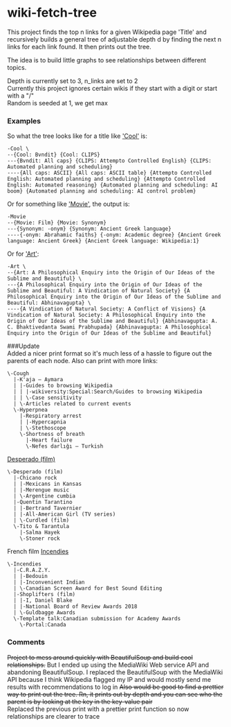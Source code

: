 # wiki-fetch-tree

This project finds the top n links for a given Wikipedia page 'Title' and recursively builds a general tree of adjustable depth d by finding the next n links for each link found. It then prints out the tree.  


The idea is to build little graphs to see relationships between different topics.  

  
Depth is currently set to 3, n_links are set to 2  
Currently this project ignores certain wikis if they start with a digit or start with a "/"  
Random is seeded at 1, we get max

### Examples
So what the tree looks like for a title like ['Cool'](https://en.wikipedia.org/wiki/Cool) is:
```
-Cool \
--{Cool: Bvndit} {Cool: CLIPS} 
---{Bvndit: All caps} {CLIPS: Attempto Controlled English} {CLIPS: Automated planning and scheduling} 
----{All caps: ASCII} {All caps: ASCII table} {Attempto Controlled English: Automated planning and scheduling} {Attempto Controlled English: Automated reasoning} {Automated planning and scheduling: AI boom} {Automated planning and scheduling: AI control problem} 
```

Or for something like ['Movie'](https://en.wikipedia.org/wiki/Movie), the output is:
```
-Movie 
--{Movie: Film} {Movie: Synonym} 
---{Synonym: -onym} {Synonym: Ancient Greek language} 
----{-onym: Abrahamic faiths} {-onym: Academic degree} {Ancient Greek language: Ancient Greek} {Ancient Greek language: Wikipedia:1}
```

Or for ['Art'](https://en.wikipedia.org/wiki/Art):
```
-Art \
--{Art: A Philosophical Enquiry into the Origin of Our Ideas of the Sublime and Beautiful} \
---{A Philosophical Enquiry into the Origin of Our Ideas of the Sublime and Beautiful: A Vindication of Natural Society} {A Philosophical Enquiry into the Origin of Our Ideas of the Sublime and Beautiful: Abhinavagupta} \
----{A Vindication of Natural Society: A Conflict of Visions} {A Vindication of Natural Society: A Philosophical Enquiry into the Origin of Our Ideas of the Sublime and Beautiful} {Abhinavagupta: A. C. Bhaktivedanta Swami Prabhupada} {Abhinavagupta: A Philosophical Enquiry into the Origin of Our Ideas of the Sublime and Beautiful} 
```

###Update  
Added a nicer print format so it's much less of a hassle to figure out the parents of each node. Also can print with more links:  
```
\-Cough
  |-K'aja – Aymara
  | |-Guides to browsing Wikipedia
  | | |-wikiversity:Special:Search/Guides to browsing Wikipedia
  | | \-Case sensitivity
  | \-Articles related to current events
  \-Hyperpnea
    |-Respiratory arrest
    | |-Hypercapnia
    | \-Stethoscope
    \-Shortness of breath
      |-Heart failure
      \-Nefes darlığı – Turkish
```
[Desperado (film)]()
```
\-Desperado (film)
  |-Chicano rock
  | |-Mexicans in Kansas
  | |-Merengue music
  | \-Argentine cumbia
  |-Quentin Tarantino
  | |-Bertrand Tavernier
  | |-All-American Girl (TV series)
  | \-Curdled (film)
  \-Tito & Tarantula
    |-Salma Hayek
    \-Stoner rock
```
French film [Incendies](https://en.wikipedia.org/wiki/Incendies)  
```
\-Incendies
  |-C.R.A.Z.Y.
  | |-Bedouin
  | |-Inconvenient Indian
  | \-Canadian Screen Award for Best Sound Editing
  |-Shoplifters (film)
  | |-I, Daniel Blake
  | |-National Board of Review Awards 2018
  | \-Guldbagge Awards
  \-Template talk:Canadian submission for Academy Awards
    \-Portal:Canada
```
### Comments
~~Project to mess around quickly with BeautifulSoup and build cool relationships.~~
But I ended up using the MediaWiki Web service API and abandoning BeautifulSoup. I replaced the BeautifulSoup with the MediaWiki API because I think Wikipedia flagged my IP and would mostly send me results with recommendations to log in
~~Also would be good to find a prettier way to print out the tree. Rn, it prints out by depth and you can see who the parent is by looking at the key in the key-value pair~~  
  Replaced the previous print with a prettier print function so now relationships are clearer to trace
